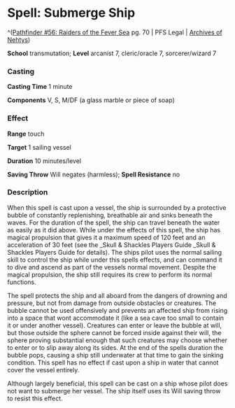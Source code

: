 # Spell: Submerge Ship

^([Pathfinder #56: Raiders of the Fever Sea][ss-submerge-ship] pg. 70 | PFS Legal | [Archives of Nehtys][sn-submerge-ship])

**School** transmutation; **Level** arcanist 7, cleric/oracle 7, sorcerer/wizard 7

### Casting

**Casting Time** 1 minute  

**Components** V, S, M/DF (a glass marble or piece of soap)

### Effect

**Range** touch  

**Target** 1 sailing vessel  

**Duration** 10 minutes/level  

**Saving Throw** Will negates (harmless); **Spell Resistance** no

### Description

When this spell is cast upon a vessel, the ship is surrounded by a protective bubble of constantly replenishing, breathable air and sinks beneath the waves. For the duration of the spell, the ship can travel beneath the water as easily as it did above. While under the effects of this spell, the ship has magical propulsion that gives it a maximum speed of 120 feet and an acceleration of 30 feet (see the _Skull &amp; Shackles Players Guide _Skull &amp; Shackles Players Guide for details). The ships pilot uses the normal sailing skill to control the ship while under this spells effects, and can command it to dive and ascend as part of the vessels normal movement. Despite the magical propulsion, the ship still requires its crew to perform its normal functions.  

The spell protects the ship and all aboard from the dangers of drowning and pressure, but not from damage from outside obstacles or creatures. The bubble cannot be used offensively and prevents an affected ship from rising into a space that wont accommodate it (like a sea cave too small to contain it or under another vessel). Creatures can enter or leave the bubble at will, but those outside the sphere cannot be forced inside against their will, the sphere proving substantial enough that such creatures may choose whether to enter or to slip away along its sides. At the end of the spells duration the bubble pops, causing a ship still underwater at that time to gain the sinking condition. This spell has no effect if cast upon a ship in water that cannot cover the vessel entirely.  

Although largely beneficial, this spell can be cast on a ship whose pilot does not want to submerge her vessel. The ship itself uses its Will saving throw to resist this effect.

[ss-submerge-ship]: http://paizo.com/pathfinder/advent
[sn-submerge-ship]: http://www.archivesofnethys.com/SpellDisplay.aspx?ItemName=Submerge%20Ship